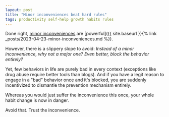 ```yaml
---
layout: post
title: "Minor inconveniences beat hard rules"
tags: productivity self-help growth habits rules
---
```


Done right, [minor inconveniences](https://www.lesswrong.com/posts/reitXJgJXFzKpdKyd/beware-trivial-inconveniences) are [powerful]({{ site.baseurl }}{% link _posts/2023-04-23-minor-inconveniences.md %}).

However, there is a slippery slope to avoid:
*Instead of a minor inconvenience, why not a major one? Even better, block the behavior entirely?*

Yet, few behaviors in life are purely bad in every context (exceptions like drug abuse require better tools than blogs).
And if you have a legit reason to engage in a "bad" behavior once and it's blocked, you are suddenly incentivized to dismantle the prevention mechanism entirely. 

Whereas you would just suffer the inconvenience this once, your whole habit change is now in danger. 

Avoid that. 
Trust the inconvenience.

